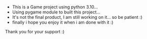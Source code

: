 - This is a Game project using python 3.10... 
- Using pygame module to built this project...
- It's not the final product, I am still working on it... so be patient :)
- finally i hope you enjoy it when i am done with it :)

Thank you for your support :)

<!---
ZEXAWY/ZEXAWY is a ✨ special ✨ repository because its `README.md` (this file) appears on your GitHub profile.
You can click the Preview link to take a look at your changes.
--->
